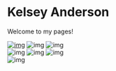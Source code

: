 # Kelsey Anderson
Welcome to my pages!

[![img](https://lokijoanderso.github.io/docs/art/thumbnails/DoorWay.jpeg)](https://lokijoanderso.github.io/docs/art/DoorWay.jpeg)
![img](https://lokijoanderso.github.io/docs/art/thumbnails/FromSadness.jpeg)
![img](https://lokijoanderso.github.io/docs/art/thumbnails/KnowBeauty.jpeg) <br>
![img](https://lokijoanderso.github.io/docs/art/thumbnails/JoyForest.jpeg) 
![img](https://lokijoanderso.github.io/docs/art/thumbnails/RainbowScarf.jpeg)
![img](https://lokijoanderso.github.io/docs/art/thumbnails/SnowFlakes.jpeg) <br>
![img](https://lokijoanderso.github.io/docs/art/thumbnails/BlueFlowers.jpeg) 
